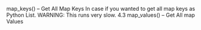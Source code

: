map_keys() – Get All Map Keys
In case if you wanted to get all map keys as Python List. WARNING: This runs very slow.
4.3 map_values() – Get All map Values
